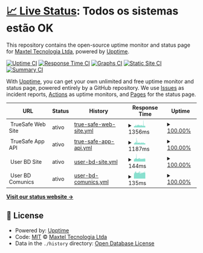 # [📈 Live Status](https://status.truesafeweb.com.br): <!--live status--> **Todos os sistemas estão OK**

This repository contains the open-source uptime monitor and status page for [Maxtel Tecnologia Ltda](https://www.maxtel.com.br), powered by [Upptime](https://github.com/upptime/upptime).

[![Uptime CI](https://github.com/Maxtel-Tecnologia/TrueSafe-Web-Status-Page/workflows/Uptime%20CI/badge.svg)](https://github.com/Maxtel-Tecnologia/TrueSafe-Web-Status-Page/actions?query=workflow%3A%22Uptime+CI%22)
[![Response Time CI](https://github.com/Maxtel-Tecnologia/TrueSafe-Web-Status-Page/workflows/Response%20Time%20CI/badge.svg)](https://github.com/Maxtel-Tecnologia/TrueSafe-Web-Status-Page/actions?query=workflow%3A%22Response+Time+CI%22)
[![Graphs CI](https://github.com/Maxtel-Tecnologia/TrueSafe-Web-Status-Page/workflows/Graphs%20CI/badge.svg)](https://github.com/Maxtel-Tecnologia/TrueSafe-Web-Status-Page/actions?query=workflow%3A%22Graphs+CI%22)
[![Static Site CI](https://github.com/Maxtel-Tecnologia/TrueSafe-Web-Status-Page/workflows/Static%20Site%20CI/badge.svg)](https://github.com/Maxtel-Tecnologia/TrueSafe-Web-Status-Page/actions?query=workflow%3A%22Static+Site+CI%22)
[![Summary CI](https://github.com/Maxtel-Tecnologia/TrueSafe-Web-Status-Page/workflows/Summary%20CI/badge.svg)](https://github.com/Maxtel-Tecnologia/TrueSafe-Web-Status-Page/actions?query=workflow%3A%22Summary+CI%22)

With [Upptime](https://upptime.js.org), you can get your own unlimited and free uptime monitor and status page, powered entirely by a GitHub repository. We use [Issues](https://github.com/Maxtel-Tecnologia/TrueSafe-Web-Status-Page/issues) as incident reports, [Actions](https://github.com/Maxtel-Tecnologia/TrueSafe-Web-Status-Page/actions) as uptime monitors, and [Pages](https://status.truesafeweb.com.br) for the status page.

<!--start: status pages-->
<!-- This summary is generated by Upptime (https://github.com/upptime/upptime) -->
<!-- Do not edit this manually, your changes will be overwritten -->
<!-- prettier-ignore -->
| URL | Status | History | Response Time | Uptime |
| --- | ------ | ------- | ------------- | ------ |
| <img alt="" src="https://www.truesafeweb.com.br/imagens/icons/principal/truesafe.ico" height="13"> TrueSafe Web Site | ativo | [true-safe-web-site.yml](https://github.com/Maxtel-Tecnologia/TrueSafe-Web-Status-Page/commits/HEAD/history/true-safe-web-site.yml) | <details><summary><img alt="Response time graph" src="./graphs/true-safe-web-site/response-time-week.png" height="20"> 1356ms</summary><br><a href="https://status2.truesafeweb.com.br/history/true-safe-web-site"><img alt="Response time 1096" src="https://img.shields.io/endpoint?url=https%3A%2F%2Fraw.githubusercontent.com%2FMaxtel-Tecnologia%2FTrueSafe-Web-Status-Page%2FHEAD%2Fapi%2Ftrue-safe-web-site%2Fresponse-time.json"></a><br><a href="https://status2.truesafeweb.com.br/history/true-safe-web-site"><img alt="24-hour response time 1098" src="https://img.shields.io/endpoint?url=https%3A%2F%2Fraw.githubusercontent.com%2FMaxtel-Tecnologia%2FTrueSafe-Web-Status-Page%2FHEAD%2Fapi%2Ftrue-safe-web-site%2Fresponse-time-day.json"></a><br><a href="https://status2.truesafeweb.com.br/history/true-safe-web-site"><img alt="7-day response time 1356" src="https://img.shields.io/endpoint?url=https%3A%2F%2Fraw.githubusercontent.com%2FMaxtel-Tecnologia%2FTrueSafe-Web-Status-Page%2FHEAD%2Fapi%2Ftrue-safe-web-site%2Fresponse-time-week.json"></a><br><a href="https://status2.truesafeweb.com.br/history/true-safe-web-site"><img alt="30-day response time 1295" src="https://img.shields.io/endpoint?url=https%3A%2F%2Fraw.githubusercontent.com%2FMaxtel-Tecnologia%2FTrueSafe-Web-Status-Page%2FHEAD%2Fapi%2Ftrue-safe-web-site%2Fresponse-time-month.json"></a><br><a href="https://status2.truesafeweb.com.br/history/true-safe-web-site"><img alt="1-year response time 1096" src="https://img.shields.io/endpoint?url=https%3A%2F%2Fraw.githubusercontent.com%2FMaxtel-Tecnologia%2FTrueSafe-Web-Status-Page%2FHEAD%2Fapi%2Ftrue-safe-web-site%2Fresponse-time-year.json"></a></details> | <details><summary><a href="https://status2.truesafeweb.com.br/history/true-safe-web-site">100.00%</a></summary><a href="https://status2.truesafeweb.com.br/history/true-safe-web-site"><img alt="All-time uptime 99.87%" src="https://img.shields.io/endpoint?url=https%3A%2F%2Fraw.githubusercontent.com%2FMaxtel-Tecnologia%2FTrueSafe-Web-Status-Page%2FHEAD%2Fapi%2Ftrue-safe-web-site%2Fuptime.json"></a><br><a href="https://status2.truesafeweb.com.br/history/true-safe-web-site"><img alt="24-hour uptime 100.00%" src="https://img.shields.io/endpoint?url=https%3A%2F%2Fraw.githubusercontent.com%2FMaxtel-Tecnologia%2FTrueSafe-Web-Status-Page%2FHEAD%2Fapi%2Ftrue-safe-web-site%2Fuptime-day.json"></a><br><a href="https://status2.truesafeweb.com.br/history/true-safe-web-site"><img alt="7-day uptime 100.00%" src="https://img.shields.io/endpoint?url=https%3A%2F%2Fraw.githubusercontent.com%2FMaxtel-Tecnologia%2FTrueSafe-Web-Status-Page%2FHEAD%2Fapi%2Ftrue-safe-web-site%2Fuptime-week.json"></a><br><a href="https://status2.truesafeweb.com.br/history/true-safe-web-site"><img alt="30-day uptime 100.00%" src="https://img.shields.io/endpoint?url=https%3A%2F%2Fraw.githubusercontent.com%2FMaxtel-Tecnologia%2FTrueSafe-Web-Status-Page%2FHEAD%2Fapi%2Ftrue-safe-web-site%2Fuptime-month.json"></a><br><a href="https://status2.truesafeweb.com.br/history/true-safe-web-site"><img alt="1-year uptime 99.99%" src="https://img.shields.io/endpoint?url=https%3A%2F%2Fraw.githubusercontent.com%2FMaxtel-Tecnologia%2FTrueSafe-Web-Status-Page%2FHEAD%2Fapi%2Ftrue-safe-web-site%2Fuptime-year.json"></a></details>
| <img alt="" src="https://app.truesafe.com.br/imagens/logo_truesafe.png" height="13"> TrueSafe App API | ativo | [true-safe-app-api.yml](https://github.com/Maxtel-Tecnologia/TrueSafe-Web-Status-Page/commits/HEAD/history/true-safe-app-api.yml) | <details><summary><img alt="Response time graph" src="./graphs/true-safe-app-api/response-time-week.png" height="20"> 1187ms</summary><br><a href="https://status2.truesafeweb.com.br/history/true-safe-app-api"><img alt="Response time 905" src="https://img.shields.io/endpoint?url=https%3A%2F%2Fraw.githubusercontent.com%2FMaxtel-Tecnologia%2FTrueSafe-Web-Status-Page%2FHEAD%2Fapi%2Ftrue-safe-app-api%2Fresponse-time.json"></a><br><a href="https://status2.truesafeweb.com.br/history/true-safe-app-api"><img alt="24-hour response time 895" src="https://img.shields.io/endpoint?url=https%3A%2F%2Fraw.githubusercontent.com%2FMaxtel-Tecnologia%2FTrueSafe-Web-Status-Page%2FHEAD%2Fapi%2Ftrue-safe-app-api%2Fresponse-time-day.json"></a><br><a href="https://status2.truesafeweb.com.br/history/true-safe-app-api"><img alt="7-day response time 1187" src="https://img.shields.io/endpoint?url=https%3A%2F%2Fraw.githubusercontent.com%2FMaxtel-Tecnologia%2FTrueSafe-Web-Status-Page%2FHEAD%2Fapi%2Ftrue-safe-app-api%2Fresponse-time-week.json"></a><br><a href="https://status2.truesafeweb.com.br/history/true-safe-app-api"><img alt="30-day response time 1127" src="https://img.shields.io/endpoint?url=https%3A%2F%2Fraw.githubusercontent.com%2FMaxtel-Tecnologia%2FTrueSafe-Web-Status-Page%2FHEAD%2Fapi%2Ftrue-safe-app-api%2Fresponse-time-month.json"></a><br><a href="https://status2.truesafeweb.com.br/history/true-safe-app-api"><img alt="1-year response time 910" src="https://img.shields.io/endpoint?url=https%3A%2F%2Fraw.githubusercontent.com%2FMaxtel-Tecnologia%2FTrueSafe-Web-Status-Page%2FHEAD%2Fapi%2Ftrue-safe-app-api%2Fresponse-time-year.json"></a></details> | <details><summary><a href="https://status2.truesafeweb.com.br/history/true-safe-app-api">100.00%</a></summary><a href="https://status2.truesafeweb.com.br/history/true-safe-app-api"><img alt="All-time uptime 99.73%" src="https://img.shields.io/endpoint?url=https%3A%2F%2Fraw.githubusercontent.com%2FMaxtel-Tecnologia%2FTrueSafe-Web-Status-Page%2FHEAD%2Fapi%2Ftrue-safe-app-api%2Fuptime.json"></a><br><a href="https://status2.truesafeweb.com.br/history/true-safe-app-api"><img alt="24-hour uptime 100.00%" src="https://img.shields.io/endpoint?url=https%3A%2F%2Fraw.githubusercontent.com%2FMaxtel-Tecnologia%2FTrueSafe-Web-Status-Page%2FHEAD%2Fapi%2Ftrue-safe-app-api%2Fuptime-day.json"></a><br><a href="https://status2.truesafeweb.com.br/history/true-safe-app-api"><img alt="7-day uptime 100.00%" src="https://img.shields.io/endpoint?url=https%3A%2F%2Fraw.githubusercontent.com%2FMaxtel-Tecnologia%2FTrueSafe-Web-Status-Page%2FHEAD%2Fapi%2Ftrue-safe-app-api%2Fuptime-week.json"></a><br><a href="https://status2.truesafeweb.com.br/history/true-safe-app-api"><img alt="30-day uptime 100.00%" src="https://img.shields.io/endpoint?url=https%3A%2F%2Fraw.githubusercontent.com%2FMaxtel-Tecnologia%2FTrueSafe-Web-Status-Page%2FHEAD%2Fapi%2Ftrue-safe-app-api%2Fuptime-month.json"></a><br><a href="https://status2.truesafeweb.com.br/history/true-safe-app-api"><img alt="1-year uptime 99.95%" src="https://img.shields.io/endpoint?url=https%3A%2F%2Fraw.githubusercontent.com%2FMaxtel-Tecnologia%2FTrueSafe-Web-Status-Page%2FHEAD%2Fapi%2Ftrue-safe-app-api%2Fuptime-year.json"></a></details>
| <img alt="" src="https://www.truesafeweb.com.br/imagens/icons/principal/truesafe.ico" height="13"> User BD Site | ativo | [user-bd-site.yml](https://github.com/Maxtel-Tecnologia/TrueSafe-Web-Status-Page/commits/HEAD/history/user-bd-site.yml) | <details><summary><img alt="Response time graph" src="./graphs/user-bd-site/response-time-week.png" height="20"> 144ms</summary><br><a href="https://status2.truesafeweb.com.br/history/user-bd-site"><img alt="Response time 147" src="https://img.shields.io/endpoint?url=https%3A%2F%2Fraw.githubusercontent.com%2FMaxtel-Tecnologia%2FTrueSafe-Web-Status-Page%2FHEAD%2Fapi%2Fuser-bd-site%2Fresponse-time.json"></a><br><a href="https://status2.truesafeweb.com.br/history/user-bd-site"><img alt="24-hour response time 147" src="https://img.shields.io/endpoint?url=https%3A%2F%2Fraw.githubusercontent.com%2FMaxtel-Tecnologia%2FTrueSafe-Web-Status-Page%2FHEAD%2Fapi%2Fuser-bd-site%2Fresponse-time-day.json"></a><br><a href="https://status2.truesafeweb.com.br/history/user-bd-site"><img alt="7-day response time 144" src="https://img.shields.io/endpoint?url=https%3A%2F%2Fraw.githubusercontent.com%2FMaxtel-Tecnologia%2FTrueSafe-Web-Status-Page%2FHEAD%2Fapi%2Fuser-bd-site%2Fresponse-time-week.json"></a><br><a href="https://status2.truesafeweb.com.br/history/user-bd-site"><img alt="30-day response time 146" src="https://img.shields.io/endpoint?url=https%3A%2F%2Fraw.githubusercontent.com%2FMaxtel-Tecnologia%2FTrueSafe-Web-Status-Page%2FHEAD%2Fapi%2Fuser-bd-site%2Fresponse-time-month.json"></a><br><a href="https://status2.truesafeweb.com.br/history/user-bd-site"><img alt="1-year response time 147" src="https://img.shields.io/endpoint?url=https%3A%2F%2Fraw.githubusercontent.com%2FMaxtel-Tecnologia%2FTrueSafe-Web-Status-Page%2FHEAD%2Fapi%2Fuser-bd-site%2Fresponse-time-year.json"></a></details> | <details><summary><a href="https://status2.truesafeweb.com.br/history/user-bd-site">100.00%</a></summary><a href="https://status2.truesafeweb.com.br/history/user-bd-site"><img alt="All-time uptime 99.97%" src="https://img.shields.io/endpoint?url=https%3A%2F%2Fraw.githubusercontent.com%2FMaxtel-Tecnologia%2FTrueSafe-Web-Status-Page%2FHEAD%2Fapi%2Fuser-bd-site%2Fuptime.json"></a><br><a href="https://status2.truesafeweb.com.br/history/user-bd-site"><img alt="24-hour uptime 100.00%" src="https://img.shields.io/endpoint?url=https%3A%2F%2Fraw.githubusercontent.com%2FMaxtel-Tecnologia%2FTrueSafe-Web-Status-Page%2FHEAD%2Fapi%2Fuser-bd-site%2Fuptime-day.json"></a><br><a href="https://status2.truesafeweb.com.br/history/user-bd-site"><img alt="7-day uptime 100.00%" src="https://img.shields.io/endpoint?url=https%3A%2F%2Fraw.githubusercontent.com%2FMaxtel-Tecnologia%2FTrueSafe-Web-Status-Page%2FHEAD%2Fapi%2Fuser-bd-site%2Fuptime-week.json"></a><br><a href="https://status2.truesafeweb.com.br/history/user-bd-site"><img alt="30-day uptime 100.00%" src="https://img.shields.io/endpoint?url=https%3A%2F%2Fraw.githubusercontent.com%2FMaxtel-Tecnologia%2FTrueSafe-Web-Status-Page%2FHEAD%2Fapi%2Fuser-bd-site%2Fuptime-month.json"></a><br><a href="https://status2.truesafeweb.com.br/history/user-bd-site"><img alt="1-year uptime 99.99%" src="https://img.shields.io/endpoint?url=https%3A%2F%2Fraw.githubusercontent.com%2FMaxtel-Tecnologia%2FTrueSafe-Web-Status-Page%2FHEAD%2Fapi%2Fuser-bd-site%2Fuptime-year.json"></a></details>
| <img alt="" src="https://www.truesafeweb.com.br/imagens/icons/principal/truesafe.ico" height="13"> User BD Comunics | ativo | [user-bd-comunics.yml](https://github.com/Maxtel-Tecnologia/TrueSafe-Web-Status-Page/commits/HEAD/history/user-bd-comunics.yml) | <details><summary><img alt="Response time graph" src="./graphs/user-bd-comunics/response-time-week.png" height="20"> 135ms</summary><br><a href="https://status2.truesafeweb.com.br/history/user-bd-comunics"><img alt="Response time 142" src="https://img.shields.io/endpoint?url=https%3A%2F%2Fraw.githubusercontent.com%2FMaxtel-Tecnologia%2FTrueSafe-Web-Status-Page%2FHEAD%2Fapi%2Fuser-bd-comunics%2Fresponse-time.json"></a><br><a href="https://status2.truesafeweb.com.br/history/user-bd-comunics"><img alt="24-hour response time 144" src="https://img.shields.io/endpoint?url=https%3A%2F%2Fraw.githubusercontent.com%2FMaxtel-Tecnologia%2FTrueSafe-Web-Status-Page%2FHEAD%2Fapi%2Fuser-bd-comunics%2Fresponse-time-day.json"></a><br><a href="https://status2.truesafeweb.com.br/history/user-bd-comunics"><img alt="7-day response time 135" src="https://img.shields.io/endpoint?url=https%3A%2F%2Fraw.githubusercontent.com%2FMaxtel-Tecnologia%2FTrueSafe-Web-Status-Page%2FHEAD%2Fapi%2Fuser-bd-comunics%2Fresponse-time-week.json"></a><br><a href="https://status2.truesafeweb.com.br/history/user-bd-comunics"><img alt="30-day response time 140" src="https://img.shields.io/endpoint?url=https%3A%2F%2Fraw.githubusercontent.com%2FMaxtel-Tecnologia%2FTrueSafe-Web-Status-Page%2FHEAD%2Fapi%2Fuser-bd-comunics%2Fresponse-time-month.json"></a><br><a href="https://status2.truesafeweb.com.br/history/user-bd-comunics"><img alt="1-year response time 142" src="https://img.shields.io/endpoint?url=https%3A%2F%2Fraw.githubusercontent.com%2FMaxtel-Tecnologia%2FTrueSafe-Web-Status-Page%2FHEAD%2Fapi%2Fuser-bd-comunics%2Fresponse-time-year.json"></a></details> | <details><summary><a href="https://status2.truesafeweb.com.br/history/user-bd-comunics">100.00%</a></summary><a href="https://status2.truesafeweb.com.br/history/user-bd-comunics"><img alt="All-time uptime 99.96%" src="https://img.shields.io/endpoint?url=https%3A%2F%2Fraw.githubusercontent.com%2FMaxtel-Tecnologia%2FTrueSafe-Web-Status-Page%2FHEAD%2Fapi%2Fuser-bd-comunics%2Fuptime.json"></a><br><a href="https://status2.truesafeweb.com.br/history/user-bd-comunics"><img alt="24-hour uptime 100.00%" src="https://img.shields.io/endpoint?url=https%3A%2F%2Fraw.githubusercontent.com%2FMaxtel-Tecnologia%2FTrueSafe-Web-Status-Page%2FHEAD%2Fapi%2Fuser-bd-comunics%2Fuptime-day.json"></a><br><a href="https://status2.truesafeweb.com.br/history/user-bd-comunics"><img alt="7-day uptime 100.00%" src="https://img.shields.io/endpoint?url=https%3A%2F%2Fraw.githubusercontent.com%2FMaxtel-Tecnologia%2FTrueSafe-Web-Status-Page%2FHEAD%2Fapi%2Fuser-bd-comunics%2Fuptime-week.json"></a><br><a href="https://status2.truesafeweb.com.br/history/user-bd-comunics"><img alt="30-day uptime 100.00%" src="https://img.shields.io/endpoint?url=https%3A%2F%2Fraw.githubusercontent.com%2FMaxtel-Tecnologia%2FTrueSafe-Web-Status-Page%2FHEAD%2Fapi%2Fuser-bd-comunics%2Fuptime-month.json"></a><br><a href="https://status2.truesafeweb.com.br/history/user-bd-comunics"><img alt="1-year uptime 99.97%" src="https://img.shields.io/endpoint?url=https%3A%2F%2Fraw.githubusercontent.com%2FMaxtel-Tecnologia%2FTrueSafe-Web-Status-Page%2FHEAD%2Fapi%2Fuser-bd-comunics%2Fuptime-year.json"></a></details>

<!--end: status pages-->

[**Visit our status website →**](https://status.truesafeweb.com.br)

## 📄 License

- Powered by: [Upptime](https://github.com/upptime/upptime)
- Code: [MIT](./LICENSE) © [Maxtel Tecnologia Ltda](https://www.maxtel.com.br)
- Data in the `./history` directory: [Open Database License](https://opendatacommons.org/licenses/odbl/1-0/)
